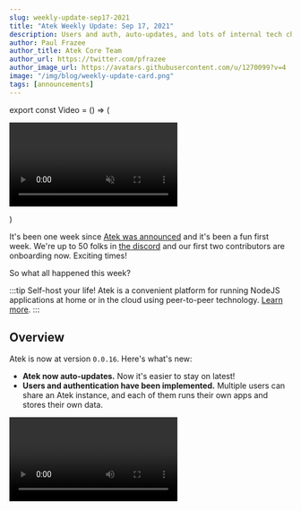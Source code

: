 ```yaml
---
slug: weekly-update-sep17-2021
title: "Atek Weekly Update: Sep 17, 2021"
description: Users and auth, auto-updates, and lots of internal tech changes.
author: Paul Frazee
author_title: Atek Core Team
author_url: https://twitter.com/pfrazee
author_image_url: https://avatars.githubusercontent.com/u/1270099?v=4
image: "/img/blog/weekly-update-card.png"
tags: [announcements]
---
```


export const Video = () => (
  <p><video src="/video/blog/sep17-update.mp4" autoplay="autoplay" loop muted style={{maxWidth: '100%', borderRadius: '0.25rem'}}></video></p>
)

It's been one week since [Atek was announced](/blog/hello-world) and it's been a fun first week. We're up to 50 folks in [the discord](https://discord.gg/UUCVrFYksv) and our first two contributors are onboarding now. Exciting times!

So what all happened this week?

:::tip Self-host your life!
Atek is a convenient platform for running NodeJS applications at home or in the cloud using peer-to-peer technology. [Learn more](/).
:::

## Overview

Atek is now at version `0.0.16`. Here's what's new:

- **Atek now auto-updates.** Now it's easier to stay on latest!
- **Users and authentication have been implemented.** Multiple users can share an Atek instance, and each of them runs their own apps and stores their own data.

<Video />

## Technical updates

A lot this week's work occurred behind the scenes:

- **Socket files**. Applications now use unix (file) sockets to communicate with Atek. This reduces the amount of port usage and makes it harder for untrusted applications to connect to your Atek apps. The environment variable passed to applications has accordingly changed from `ATEK_ASSIGNED_PORT` to `ATEK_ASSIGNED_SOCKET_FILE`.
- **Pinned core**. Atek now pins its default core services to a specific version. They will update when Atek pushes a new release.
- **Auth headers**. Authentication headers `Atek-Auth-User` and `Atek-Auth-Service` have been added to requests sent to applications. As all requests are routed through the Atek host server, these headers are trusted.
- **Authed APIs.** Atek's APIs now enforce permissions.
- **Authed ADB APIs.** Atek DB APIs now enforce some permissions and assign ownership of databases to individual users.
- **App owners.** All applications now have an "owning user," which is the user who installed them. If an application is installed for all users (such as the core services) they use the special `system` user.
- **Per-user home apps.** The "main service" is now installed per user rather than acting as a core service.

## Today's livestream

I do a **weekly livestream every Friday at 2PM CST** ([time zone converter](https://dateful.com/time-zone-converter?t=12pm&tz2=San-Francisco-California)).
We'll do an overview of what's happened in the last week, I'll answer questions, and then we'll do some live coding.

<a href="https://youtu.be/TTAeZzjcPxQ" class="highlighted-link">👉 &nbsp;<strong>Here's the link to this Friday's Livestream</strong>&nbsp;👈</a>

Hope to see you there!

&mdash; [Paul](https://twitter.com/pfrazee)